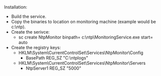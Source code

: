 Installation:

* Build the service.
* Copy the binaries to location on monitoring machine (example would be c:\ntp).
* Create the serivce:
	* sc create NtpMonitor binpath= c:\ntp\MonitoringService.exe start= auto
* Create the registry keys:
	* HKLM\System\CurrentControlSet\Services\NtpMonitor\Config
	 	* BasePath REG_SZ "C:\ntplogs"
	* HKLM\System\CurrentControlSet\Services\NtpMonitor\Servers
		* NtpServer1 REG_SZ "5000"

